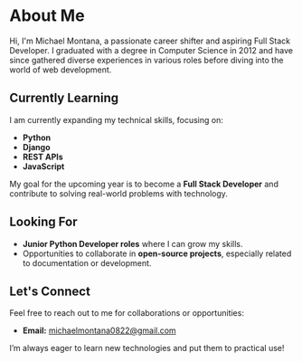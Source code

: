# About Me

Hi, I'm Michael Montana, a passionate career shifter and aspiring Full Stack Developer. I graduated with a degree in Computer Science in 2012 and have since gathered diverse experiences in various roles before diving into the world of web development.

## Currently Learning

I am currently expanding my technical skills, focusing on:
- **Python**
- **Django**
- **REST APIs**
- **JavaScript**

My goal for the upcoming year is to become a **Full Stack Developer** and contribute to solving real-world problems with technology.

## Looking For
- **Junior Python Developer roles** where I can grow my skills.
- Opportunities to collaborate in **open-source projects**, especially related to documentation or development.

## Let's Connect
Feel free to reach out to me for collaborations or opportunities:
- **Email:** michaelmontana0822@gmail.com

I’m always eager to learn new technologies and put them to practical use!

<!---
MCKY0822/MCKY0822 is a ✨ special ✨ repository because its `README.md` (this file) appears on your GitHub profile.
You can click the Preview link to take a look at your changes.
--->
